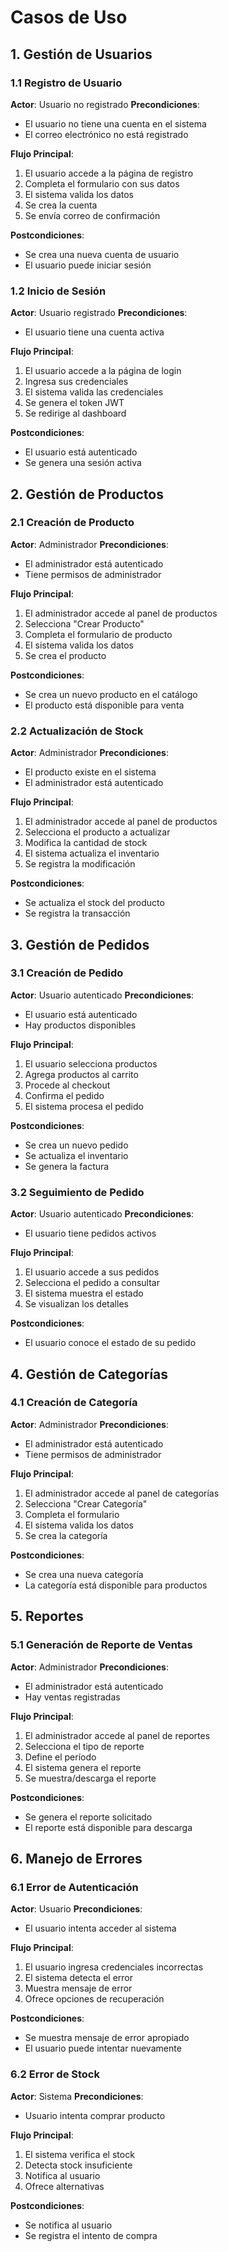 # Casos de Uso

## 1. Gestión de Usuarios

### 1.1 Registro de Usuario
**Actor**: Usuario no registrado
**Precondiciones**: 
- El usuario no tiene una cuenta en el sistema
- El correo electrónico no está registrado

**Flujo Principal**:
1. El usuario accede a la página de registro
2. Completa el formulario con sus datos
3. El sistema valida los datos
4. Se crea la cuenta
5. Se envía correo de confirmación

**Postcondiciones**:
- Se crea una nueva cuenta de usuario
- El usuario puede iniciar sesión

### 1.2 Inicio de Sesión
**Actor**: Usuario registrado
**Precondiciones**: 
- El usuario tiene una cuenta activa

**Flujo Principal**:
1. El usuario accede a la página de login
2. Ingresa sus credenciales
3. El sistema valida las credenciales
4. Se genera el token JWT
5. Se redirige al dashboard

**Postcondiciones**:
- El usuario está autenticado
- Se genera una sesión activa

## 2. Gestión de Productos

### 2.1 Creación de Producto
**Actor**: Administrador
**Precondiciones**:
- El administrador está autenticado
- Tiene permisos de administrador

**Flujo Principal**:
1. El administrador accede al panel de productos
2. Selecciona "Crear Producto"
3. Completa el formulario de producto
4. El sistema valida los datos
5. Se crea el producto

**Postcondiciones**:
- Se crea un nuevo producto en el catálogo
- El producto está disponible para venta

### 2.2 Actualización de Stock
**Actor**: Administrador
**Precondiciones**:
- El producto existe en el sistema
- El administrador está autenticado

**Flujo Principal**:
1. El administrador accede al panel de productos
2. Selecciona el producto a actualizar
3. Modifica la cantidad de stock
4. El sistema actualiza el inventario
5. Se registra la modificación

**Postcondiciones**:
- Se actualiza el stock del producto
- Se registra la transacción

## 3. Gestión de Pedidos

### 3.1 Creación de Pedido
**Actor**: Usuario autenticado
**Precondiciones**:
- El usuario está autenticado
- Hay productos disponibles

**Flujo Principal**:
1. El usuario selecciona productos
2. Agrega productos al carrito
3. Procede al checkout
4. Confirma el pedido
5. El sistema procesa el pedido

**Postcondiciones**:
- Se crea un nuevo pedido
- Se actualiza el inventario
- Se genera la factura

### 3.2 Seguimiento de Pedido
**Actor**: Usuario autenticado
**Precondiciones**:
- El usuario tiene pedidos activos

**Flujo Principal**:
1. El usuario accede a sus pedidos
2. Selecciona el pedido a consultar
3. El sistema muestra el estado
4. Se visualizan los detalles

**Postcondiciones**:
- El usuario conoce el estado de su pedido

## 4. Gestión de Categorías

### 4.1 Creación de Categoría
**Actor**: Administrador
**Precondiciones**:
- El administrador está autenticado
- Tiene permisos de administrador

**Flujo Principal**:
1. El administrador accede al panel de categorías
2. Selecciona "Crear Categoría"
3. Completa el formulario
4. El sistema valida los datos
5. Se crea la categoría

**Postcondiciones**:
- Se crea una nueva categoría
- La categoría está disponible para productos

## 5. Reportes

### 5.1 Generación de Reporte de Ventas
**Actor**: Administrador
**Precondiciones**:
- El administrador está autenticado
- Hay ventas registradas

**Flujo Principal**:
1. El administrador accede al panel de reportes
2. Selecciona el tipo de reporte
3. Define el período
4. El sistema genera el reporte
5. Se muestra/descarga el reporte

**Postcondiciones**:
- Se genera el reporte solicitado
- El reporte está disponible para descarga

## 6. Manejo de Errores

### 6.1 Error de Autenticación
**Actor**: Usuario
**Precondiciones**:
- El usuario intenta acceder al sistema

**Flujo Principal**:
1. El usuario ingresa credenciales incorrectas
2. El sistema detecta el error
3. Muestra mensaje de error
4. Ofrece opciones de recuperación

**Postcondiciones**:
- Se muestra mensaje de error apropiado
- El usuario puede intentar nuevamente

### 6.2 Error de Stock
**Actor**: Sistema
**Precondiciones**:
- Usuario intenta comprar producto

**Flujo Principal**:
1. El sistema verifica el stock
2. Detecta stock insuficiente
3. Notifica al usuario
4. Ofrece alternativas

**Postcondiciones**:
- Se notifica al usuario
- Se registra el intento de compra 